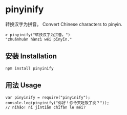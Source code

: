 # pinyinify

转换汉字为拼音。 Convert Chinese characters to pinyin. 

    > pinyinify("转换汉字为拼音。")
    "zhuǎnhuàn hànzì wéi pīnyīn."

## 安装 Installation 

    npm install pinyinify
    
## 用法 Usage

    var pinyinify = require("pinyinify");
    console.log(pinyinify("你好！你今天吃饭了没？"));
    // nǐhǎo! nǐ jīntiān chīfàn le méi?
